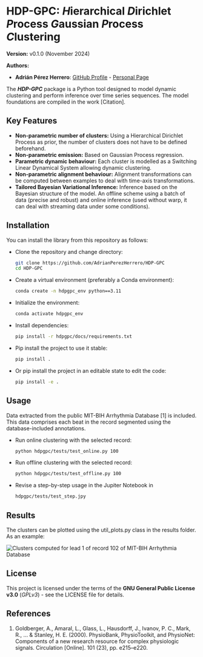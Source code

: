 # HDP-GPC: <i>H</i>ierarchical <i>D</i>irichlet <i>P</i>rocess <i>G</i>aussian <i>P</i>rocess <i>C</i>lustering 

**Version:** v0.1.0 (November 2024)

**Authors:**
 - **Adrián Pérez Herrero**: [GitHub Profile](https://github.com/AdrianPerezHerrero) -
[Personal Page](https://citius.gal/team/adrian-perez-herrero)


The ***HDP-GPC*** package is a Python tool designed to model dynamic clustering and perform inference over time series sequences.
The model foundations are compiled in the work [Citation].

## Key Features
- **Non-parametric number of clusters:** Using a Hierarchical Dirichlet Process as prior, the number of clusters
does not have to be defined beforehand.
- **Non-parametric emission:** Based on Gaussian Process regression.
- **Parametric dynamic behaviour:** Each cluster is modelled as a Switching Linear Dynamical System allowing dynamic clustering.
- **Non-parametric alignment behaviour:** Alignment transformations can be computed between examples to deal with time-axis transformations.
- **Tailored Bayesian Variational Inference:** Inference based on the Bayesian structure of the model.
An offline scheme using a batch of data (precise and robust) and online inference (used without warp, it can deal with streaming data under some conditions).

## Installation
You can install the library from this repository as follows:
- Clone the repository and change directory:
    ```bash
    git clone https://github.com/AdrianPerezHerrero/HDP-GPC
    cd HDP-GPC
    ```
- Create a virtual environment (preferably a Conda environment):
    ```bash
    conda create -n hdpgpc_env python==3.11
    ```
- Initialize the environment:
    ```bash
    conda activate hdpgpc_env
    ```
- Install dependencies:
    ```bash
    pip install -r hdpgpc/docs/requirements.txt
    ```
- Pip install the project to use it stable:
    ```bash
    pip install .
    ```
- Or pip install the project in an editable state to edit the code:
    ```bash
    pip install -e .
    ```
    
## Usage

Data extracted from the public MIT-BIH Arrhythmia Database [1] is included.
This data comprises each beat in the record segmented using the database-included annotations. 
- Run online clustering with the selected record:
    ```bash
    python hdpgpc/tests/test_online.py 100
    ```
- Run offline clustering with the selected record:
    ```bash
    python hdpgpc/tests/test_offline.py 100
    ```
- Revise a step-by-step usage in the Jupiter Notebook in
    ```bash
    hdpgpc/tests/test_step.jpy
    ```

## Results

The clusters can be plotted using the util_plots.py class in the results folder. As an example:

![Clusters computed for lead 1 of record 102 of MIT-BIH Arrhythmia Database](results/Rec102_Offline_Clusters_Lead_1.png)

## License
This project is licensed under the terms of the **GNU General Public License v3.0** (*GPLv3*) - see the LICENSE file 
for details.

## References
1. Goldberger, A., Amaral, L., Glass, L., Hausdorff, J., Ivanov, P. C., Mark, R., ... & Stanley, H. E. (2000).
PhysioBank, PhysioToolkit, and PhysioNet: Components of a new research resource for complex physiologic signals.
Circulation [Online]. 101 (23), pp. e215–e220.
